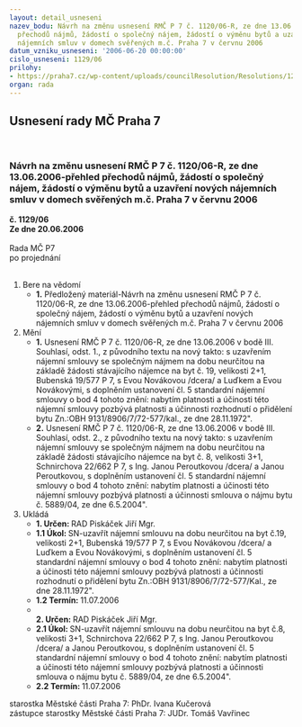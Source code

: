```yaml
---
layout: detail_usneseni
nazev_bodu: Návrh na změnu usnesení RMČ P 7 č. 1120/06-R, ze dne 13.06.2006-přehled
  přechodů nájmů, žádostí o společný nájem, žádostí o výměnu bytů a uzavření nových
  nájemních smluv v domech svěřených m.č. Praha 7 v červnu 2006
datum_vzniku_usneseni: '2006-06-20 00:00:00'
cislo_usneseni: 1129/06
prilohy:
- https://praha7.cz/wp-content/uploads/councilResolution/Resolutions/12559/34-sn.doc
organ: rada
---
```

<div id="ucUsn_pList" class="usn">
	<span><h2>Usnesení rady MČ Praha 7 </h2>
<br></span><div class="standBody">
<span><h3>Návrh na změnu usnesení RMČ P 7 č. 1120/06-R, ze dne 13.06.2006-přehled přechodů nájmů, žádostí o společný nájem, žádostí o výměnu bytů a uzavření nových nájemních smluv v domech svěřených m.č. Praha 7 v červnu 2006</h3></span><div class="center">
		<strong>č. 1129/06</strong><br>
	</div>
<div class="center">
		<strong>Ze dne 20.06.2006</strong><br><br>
	</div>Rada MČ P7<br> po projednání<br><br><ol>
<li>Bere na vědomí<ul><li>
<strong>1.</strong> Předložený materiál-Návrh na změnu usnesení RMČ P 7 č. 1120/06-R, ze dne 13.06.2006-přehled přechodů nájmů, žádostí o společný nájem, žádostí o výměnu bytů a uzavření nových nájemních smluv v domech svěřených m.č. Praha 7 v červnu 2006</li></ul>
</li>
<li>Mění<ul>
<li>
<strong>1.</strong> Usnesení RMČ P 7 č. 1120/06-R, ze dne 13.06.2006 v bodě III. Souhlasí, odst. 1., z původního textu na nový takto: s uzavřením nájemní smlouvy se společným nájmem na dobu neurčitou na základě žádosti stávajícího nájemce na byt č. 19, velikosti 2+1, Bubenská 19/577 P 7, s Evou Novákovou /dcera/ a Luďkem a Evou Novákovými, s doplněním ustanovení čl. 5 standardní nájemní smlouvy o bod 4 tohoto znění: nabytím platnosti a účinosti této nájemní smlouvy pozbývá platnosti a účinnosti rozhodnutí o přidělení bytu Zn.:OBH 9131/8906/7/72-577/kal., ze dne 28.11.1972".</li>
<li>
<strong>2.</strong> Usnesení RMČ P 7 č. 1120/06-R, ze dne 13.06.2006 v bodě III. Souhlasí, odst. 2., z původního textu na nový takto: s uzavřením nájemní smlouvy se společným nájmem na dobu neurčitou na základě žádosti stávajícího nájemce na byt č. 8, velikosti 3+1, Schnirchova 22/662 P 7, s Ing. Janou Peroutkovou /dcera/ a Janou Peroutkovou, s doplněním ustanovení čl. 5 standardní nájemní smlouvy o bod 4 tohoto znění: nabytím platnosti a účinosti této nájemní smlouvy pozbývá platnosti a účinnosti smlouva o nájmu bytu č. 5889/04, ze dne 6.5.2004".</li>
</ul>
</li>
<li>Ukládá<ul>
<li>
<strong>1. Určen: </strong>RAD Piskáček Jiří Mgr.</li>
<li>
<strong>1.1 Úkol: </strong>SN-uzavřít nájemní smlouvu na dobu neurčitou na byt č.19, velikosti 2+1, Bubenská 19/577 P 7, s Evou Novákovou /dcera/ a Luďkem a Evou Novákovými, s doplněním ustanovení čl. 5 standardní nájemní smlouvy o bod 4 tohoto znění: nabytím platnosti a účinosti této nájemní smlouvy pozbývá platnosti a účinnosti rozhodnutí o přidělení bytu Zn.:OBH 9131/8906/7/72-577/Kal., ze dne 28.11.1972". </li>
<li>
<strong>1.2 Termín: </strong>11.07.2006</li>
<li>
<strong><br>2. Určen: </strong>RAD Piskáček Jiří Mgr.</li>
<li>
<strong>2.1 Úkol: </strong>SN-uzavřít nájemní smlouvu na dobu neurčitou na byt č.8, velikosti 3+1, Schnirchova 22/662 P 7, s Ing. Janou Peroutkovou /dcera/ a Janou Peroutkovou, s doplněním ustanovení čl. 5 standardní nájemní smlouvy o bod 4 tohoto znění: nabytím platnosti a účinosti této nájemní smlouvy pozbývá platnosti a účinnosti smlouva o nájmu bytu č. 5889/04, ze dne 6.5.2004". </li>
<li>
<strong>2.2 Termín: </strong>11.07.2006</li>
</ul>
</li>
</ol>starostka Městské části Praha 7: PhDr. Ivana Kučerová<br>zástupce starostky Městské části Praha 7: JUDr. Tomáš Vavřinec 
</div>
</div>
